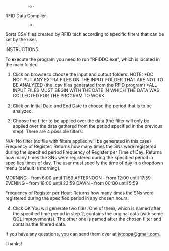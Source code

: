               -x-

RFID Data Compiler

              -x-

Sorts CSV files created by RFID tech according to specific filters that can be set by the user.

INSTRUCTIONS:

To execute the program you need to run "RFIDDC.exe", which is located in the main folder.
1. Click on browse to choose the input and output folders. 
NOTE: 
*DO NOT PUT ANY EXTRA FILES ON THE INPUT FOLDER THAT ARE NOT TO BE ANALYZED (the .csv files generated from the RFID program)
*ALL INPUT FILES MUST BEGIN WITH THE DATE IN WHICH THE DATA WAS COLLECTED FOR THE PROGRAM TO WORK.

2. Click on Initial Date and End Date to choose the period that is to be analyzed.

3. Choose the filter to be applied over the data (the filter will only be applied over the data gathered from the period specified in the previous step).
There are 4 possible filters:

N/A: No filter (no file with filters applied will be generated in this case)
Frequency of Register: Returns how many times the SNs were registered during the specified period
Frequency of Register per Time of Day: Returns how many times the SNs were registered during the specified period in specifics times of day. The user must specify the time of day in a dropdown menu (default is morning).

MORNING - from 6:00 until 11:59
AFTERNOON - from 12:00 until 17:59
EVENING - from 18:00 until 23:59
DAWN - from 00:00 until 5:59

Frequency of Register per Hour: Returns how many times the SNs were registered during the specified period in any chosen hours.

4. Click OK
You will generate two files:
One of them, which is named after the specified time period in step 2, contains the original data (with some QOL improvements).
The other one is named after the chosen filter and contains the filtered data.

If you have any questions, you can send them over at jvtoppa@gmail.com.

Thanks!




